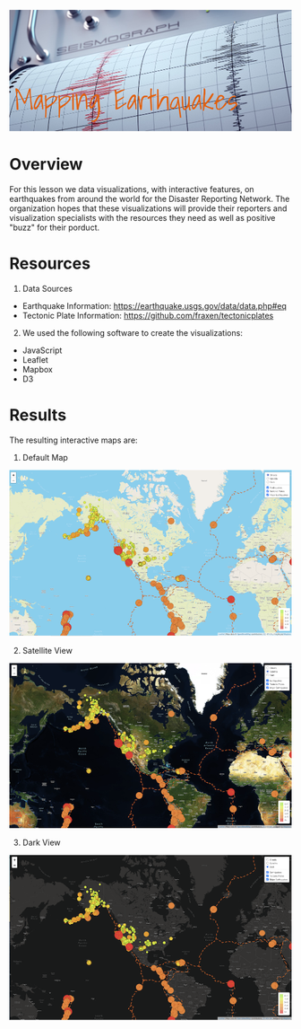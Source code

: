
<img src="https://github.com/tn64/Mapping_Earthquakes/blob/main/Resources/AdobeStock_373368059.png"><br>

# Overview
For this lesson we data visualizations, with interactive features, on earthquakes from around the world for the Disaster Reporting Network. The organization hopes that these visualizations will provide their reporters and visualization specialists with the resources they need as well as positive "buzz" for their porduct.

# Resources
1. Data Sources
- Earthquake Information: https://earthquake.usgs.gov/data/data.php#eq
- Tectonic Plate Information: https://github.com/fraxen/tectonicplates

2. We used the following software to create the visualizations:
- JavaScript
- Leaflet
- Mapbox
- D3

# Results

The resulting interactive maps are:

1. Default Map

<img src="https://github.com/tn64/Mapping_Earthquakes/blob/main/Resources/streets_map.png"><br>

2. Satellite View

<img src="https://github.com/tn64/Mapping_Earthquakes/blob/main/Resources/satellite.png"><br>

3. Dark View

<img src="https://github.com/tn64/Mapping_Earthquakes/blob/main/Resources/Dark.png"><br>
